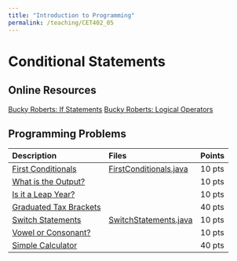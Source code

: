 ```yaml
---
title: "Introduction to Programming"
permalink: /teaching/CET402_05
---
```


# Conditional Statements

## Online Resources
[Bucky Roberts: If Statements](https://youtu.be/iMeaovDbgkQ) 
[Bucky Roberts: Logical Operators](https://youtu.be/PAaqgTr7Cx4)  

## Programming Problems

| Description           |Files   | Points |
| :-------------------- | :----- | :----- |
| [First Conditionals](/files/CET402/05_FirstConditionals.pdf) |[FirstConditionals.java](/files/CET402/FirstConditional.java) | 10 pts |
| [What is the Output?](/files/CET402/05_WhatIsTheOutput.pdf)    |       | 10 pts |
| [Is it a Leap Year?](/files/CET402/05_LeapYear.pdf) |        | 10 pts |
| [Graduated Tax Brackets](/files/CET402/05_GraduatedTax.pdf) |        | 40 pts |
| [Switch Statements](/files/CET402/05_SwitchStatements.pdf) |[SwitchStatements.java](/files/CET402/SwitchStatements.java) | 10 pts |
| [Vowel or Consonant?](/files/CET402/05_VowelConsonant.pdf) |        | 10 pts |
| [Simple Calculator](/files/CET402/05_SimpleCalculator.pdf) |        | 40 pts |
